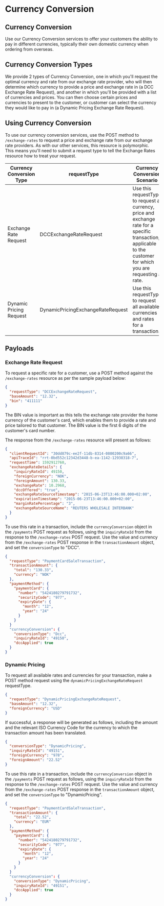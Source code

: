 # Currency Conversion

## Currency Conversion

Use our Currency Conversion services to offer your customers the ability to pay in different currencies, typically their own domestic currency when ordering from overseas.

## Currency Conversion Types

We provide 2 types of Currency Conversion, one in which you'll request the optimal currency and rate from our exchange rate provider, who will then determine which currency to provide a price and exchange rate in (a DCC Exchange Rate Request), and another in which you'll be provided with a list of currencies and prices. You can then choose certain prices and currencies to present to the customer, or customer can select the currency they would like to pay in (a Dynamic Pricing Exchange Rate Request).

## Using Currency Conversion

To use our currency conversion services, use the POST method to ``/exchange-rates`` to request a price and exchange rate from our exchange rate providers. As with our other services, this resource is polymorphic. This means you'll need to submit a request type to tell the Exchange Rates resource how to treat your request.

|**Currency Conversion Type**	|**requestType**|	**Currency Conversion Scenario**|
|---------------------------|----------|--------------------------------|
|Exchange Rate Request	|DCCExchangeRateRequest	|Use this requestType to request a currency, price and exchange rate for a specific transaction, applicable to the customer for which you are requesting a rate.|
|Dynamic Pricing Request	|DynamicPricingExchangeRateRequest	|Use this requestType to request all available currencies and rates for a transaction.|

## Payloads

### Exchange Rate Request

To request a specific rate for a customer, use a POST method against the ```/exchange-rates``` resource as per the sample payload below:

```json
{
  "requestType": "DCCExchangeRateRequest",
  "baseAmount": "12.32",
  "bin": "411111"
}
```

The BIN value is important as this tells the exchange rate provider the home currency of the customer's card, which enables them to provide a rate and price tailored to that customer. The BIN value is the first 6 digits of the customer's card number.

The response from the ```/exchange-rates``` resource will present as follows:

```json
{
  "clientRequestId": "30dd879c-ee2f-11db-8314-0800200c9a66",
  "apiTraceId": "rrt-0bd552c12342d3448-b-ea-1142-12938318-7",
  "requestTime": 1592912760,
  "exchangeRateDetails": {
    "inquiryRateId": 49150,
    "foreignCurrency": "NOK",
    "foreignAmount": 130.33,
    "exchangeRate": 10.2968,
    "dccOffered": "true",
    "exchangeRateSourceTimestamp": "2015-06-23T13:46:00.000+02:00",
    "expirationTimestamp": "2015-06-23T13:46:00.000+02:00",
    "marginRatePercentage": "3",
    "exchangeRateSourceName": "REUTERS WHOLESALE INTERBANK"
  }
}
```

To use this rate in a transaction, include the ```currencyConversion``` object in the ```/payments``` POST request as follows, using the ```inquiryRateId``` from the response to the ```/exchange-rates``` POST request. Use the value and currency from the ```/exchange-rates``` POST response in the ```transactionAmount``` object, and set the ```conversionType``` to "DCC".

```json
{
  "requestType": "PaymentCardSaleTransaction",
  "transactionAmount": {
    "total": "130.33",
    "currency": "NOK"
  },
  "paymentMethod": {
    "paymentCard": {
      "number": "5424180279791732",
      "securityCode": "977",
      "expiryDate": {
        "month": "12",
        "year": "24"
      }
    }
  }
  "currencyConversion": {
    "conversionType": "Dcc",
    "inquiryRateId": "49150",
    "dccApplied": true
  }
}
```

### Dynamic Pricing

To request all available rates and currencies for your transaction, make a POST method request using the ```dynamicPricingExchangeRateRequest``` requestType.

```json
{
  "requestType": "DynamicPricingExchangeRateRequest",
  "baseAmount": "12.32",
  "foreignCurrency": "USD"
}
```

If successful, a response will be generated as follows, including the amount and the relevant ISO Currency Code for the currency to which the transaction amount has been translated.

```json
{
  "conversionType": "DynamicPricing",
  "inquiryRateId": "49151",
  "foreignCurrency": "978",
  "foreignAmount": "22.52"
}
```

To use this rate in a transaction, include the ```currencyConversion``` object in the ```/payments``` POST request as follows, using the ```inquiryRateId``` from the response to the ```/exchange-rates``` POST request. Use the value and currency from the ```/exchange-rates``` POST response in the ```transactionAmount``` object, and set the ```conversionType``` to "DynamicPricing".

```json
{
  "requestType": "PaymentCardSaleTransaction",
  "transactionAmount": {
    "total": "22.52",
    "currency": "EUR"
  },
  "paymentMethod": {
    "paymentCard": {
      "number": "5424180279791732",
      "securityCode": "977",
      "expiryDate": {
        "month": "12",
        "year": "24"
      }
    }
  }
  "currencyConversion": {
    "conversionType": "DynamicPricing",
    "inquiryRateId": "49151",
    "dccApplied": true
  }
}
```
